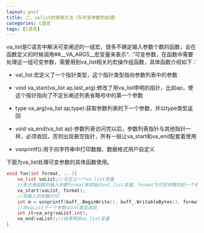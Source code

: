 ```yaml
---
layout: post
title: 二、valist的使用方法（队可变参数的处理）
categories: C语言
tags: [C语言]
---
```


va_list是C语言中解决可变阐述的一组宏，很多不确定输入参数个数的函数，会在函数定义的时候调用##__VA_ARGS__宏变量来表示“...”可变参数，在函数中需要处理这一组可变参数，需要用到va_list相关的宏操作组函数，具体函数介绍如下：

- val_list:宏定义了一个指针类型，这个指针类型指向参数列表中的参数

- void va_start(va_list ap,last_arg):修改了用va_list申明的指针，比如ap，使这个指针指向了不定长阐述列表省略号中的第一个参数

- type va_arg(va_list ap,type):获取参数列表的下一个参数，并以type类型返回

- void va_end(va_list ap):参数列表访问完以后，参数列表指针与其他指针一样，必须收回，否则出现悬空指针，所有一般让va_start和va_end配套着使用

- vsnprintf():用于向字符串中打印数据、数据格式用户自定义

下面为va_list处理可变参数的具体函数使用。

```c
void fun(int format, ...){
    va_list vaList;//先定义一个va_list变量
    //表示用函数的输入参数format来初始化val_list变量，format为可变参数的前一个参数
    va_start(vaList, format);
    //将输入的参数打印
    int m = vsnprintf(buff_.BeginWrite(), buff_.WritableBytes(), format, vaList);
    //将vaList下一个参数以int类型返回
    int it=va_arg(vaList,int);
    va_end(vaList);//结束释放va_list变量
}
```